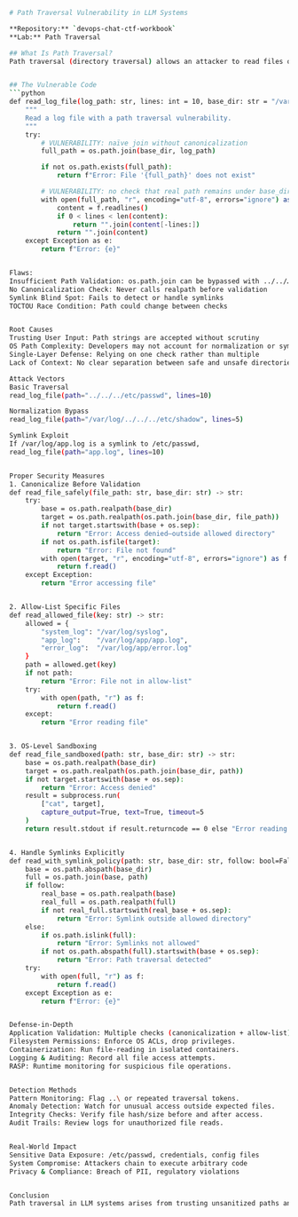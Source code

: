 ```bash
# Path Traversal Vulnerability in LLM Systems

**Repository:** `devops-chat-ctf-workbook`  
**Lab:** Path Traversal  

## What Is Path Traversal?
Path traversal (directory traversal) allows an attacker to read files on a server outside the intended directories. In LLM systems with file-reading capabilities, improper path validation can let a malicious user specify arbitrary paths and gain unauthorized access to sensitive files.


## The Vulnerable Code
```python
def read_log_file(log_path: str, lines: int = 10, base_dir: str = "/var/log") -> str:
    """
    Read a log file with a path traversal vulnerability.
    """
    try:
        # VULNERABILITY: naïve join without canonicalization
        full_path = os.path.join(base_dir, log_path)

        if not os.path.exists(full_path):
            return f"Error: File '{full_path}' does not exist"

        # VULNERABILITY: no check that real path remains under base_dir
        with open(full_path, "r", encoding="utf-8", errors="ignore") as f:
            content = f.readlines()
            if 0 < lines < len(content):
                return "".join(content[-lines:])
            return "".join(content)
    except Exception as e:
        return f"Error: {e}"


Flaws:
Insufficient Path Validation: os.path.join can be bypassed with ../../…
No Canonicalization Check: Never calls realpath before validation
Symlink Blind Spot: Fails to detect or handle symlinks
TOCTOU Race Condition: Path could change between checks


Root Causes
Trusting User Input: Path strings are accepted without scrutiny
OS Path Complexity: Developers may not account for normalization or symlinks
Single-Layer Defense: Relying on one check rather than multiple
Lack of Context: No clear separation between safe and unsafe directories

Attack Vectors
Basic Traversal
read_log_file(path="../../../etc/passwd", lines=10)

Normalization Bypass
read_log_file(path="/var/log/../../../etc/shadow", lines=5)

Symlink Exploit
If /var/log/app.log is a symlink to /etc/passwd,
read_log_file(path="app.log", lines=10)


Proper Security Measures
1. Canonicalize Before Validation
def read_file_safely(file_path: str, base_dir: str) -> str:
    try:
        base = os.path.realpath(base_dir)
        target = os.path.realpath(os.path.join(base_dir, file_path))
        if not target.startswith(base + os.sep):
            return "Error: Access denied—outside allowed directory"
        if not os.path.isfile(target):
            return "Error: File not found"
        with open(target, "r", encoding="utf-8", errors="ignore") as f:
            return f.read()
    except Exception:
        return "Error accessing file"


2. Allow-List Specific Files
def read_allowed_file(key: str) -> str:
    allowed = {
        "system_log": "/var/log/syslog",
        "app_log":    "/var/log/app/app.log",
        "error_log":  "/var/log/app/error.log"
    }
    path = allowed.get(key)
    if not path:
        return "Error: File not in allow-list"
    try:
        with open(path, "r") as f:
            return f.read()
    except:
        return "Error reading file"


3. OS-Level Sandboxing
def read_file_sandboxed(path: str, base_dir: str) -> str:
    base = os.path.realpath(base_dir)
    target = os.path.realpath(os.path.join(base_dir, path))
    if not target.startswith(base + os.sep):
        return "Error: Access denied"
    result = subprocess.run(
        ["cat", target],
        capture_output=True, text=True, timeout=5
    )
    return result.stdout if result.returncode == 0 else "Error reading file"


4. Handle Symlinks Explicitly
def read_with_symlink_policy(path: str, base_dir: str, follow: bool=False) -> str:
    base = os.path.abspath(base_dir)
    full = os.path.join(base, path)
    if follow:
        real_base = os.path.realpath(base)
        real_full = os.path.realpath(full)
        if not real_full.startswith(real_base + os.sep):
            return "Error: Symlink outside allowed directory"
    else:
        if os.path.islink(full):
            return "Error: Symlinks not allowed"
        if not os.path.abspath(full).startswith(base + os.sep):
            return "Error: Path traversal detected"
    try:
        with open(full, "r") as f:
            return f.read()
    except Exception as e:
        return f"Error: {e}"


Defense-in-Depth
Application Validation: Multiple checks (canonicalization + allow-list).
Filesystem Permissions: Enforce OS ACLs, drop privileges.
Containerization: Run file‐reading in isolated containers.
Logging & Auditing: Record all file access attempts.
RASP: Runtime monitoring for suspicious file operations.


Detection Methods
Pattern Monitoring: Flag ..\ or repeated traversal tokens.
Anomaly Detection: Watch for unusual access outside expected files.
Integrity Checks: Verify file hash/size before and after access.
Audit Trails: Review logs for unauthorized file reads.


Real-World Impact
Sensitive Data Exposure: /etc/passwd, credentials, config files
System Compromise: Attackers chain to execute arbitrary code
Privacy & Compliance: Breach of PII, regulatory violations


Conclusion
Path traversal in LLM systems arises from trusting unsanitized paths and failing to canonicalize before use. Protect your file-access functions with canonicalization, allow-lists, sandboxing, and layered defenses. Vigilant validation and strict OS-level controls preserve both functionality and security.
